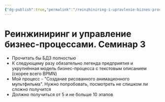 ```yaml
---
{"dg-publish":true,"permalink":"/reinzhiniring-i-upravlenie-biznes-proczessami-seminar-3/"}
---
```


# Реинжиниринг и управление бизнес-процессами. Семинар 3

- Прочитать бы БДЗ полностью
- К следующему разу обязательно легенда предприятия и укрупнённая модель бизнес-процесса с текстовым описанием (скорее всего BPMN)
- Мой процесс - "Создание рисованного анимационного мультфильма". Нужно попробовать, посмотреть не слишком ли сложно получится
- Должно получиться от 5 и не больше 10 этапов

